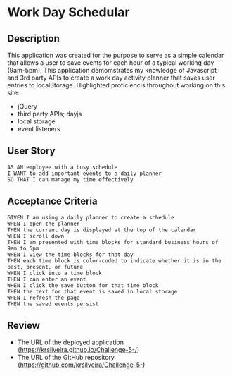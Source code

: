 # Work Day Schedular

## Description
This application was created for the purpose to serve as a simple calendar that allows a user to save events for each hour of a typical working day (9am-5pm). This application demomstrates my knowledge of Javascript and 3rd party APIs to create a work day activity planner that saves user entries to localStorage. Highlighted proficiencis throughout working on this site:
* jQuery
* third party APIs; dayjs
* local storage 
* event listeners

## User Story
```
AS AN employee with a busy schedule
I WANT to add important events to a daily planner
SO THAT I can manage my time effectively
```


## Acceptance Criteria
```
GIVEN I am using a daily planner to create a schedule
WHEN I open the planner
THEN the current day is displayed at the top of the calendar
WHEN I scroll down
THEN I am presented with time blocks for standard business hours of 9am to 5pm
WHEN I view the time blocks for that day
THEN each time block is color-coded to indicate whether it is in the past, present, or future
WHEN I click into a time block
THEN I can enter an event
WHEN I click the save button for that time block
THEN the text for that event is saved in local storage
WHEN I refresh the page
THEN the saved events persist
```


## Review 

* The URL of the deployed application (https://krsilveira.github.io/Challenge-5-/)
* The URL of the GitHub repository (https://github.com/krsilveira/Challenge-5-)